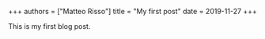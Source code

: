 +++
authors = ["Matteo Risso"]
title = "My first post"
date = 2019-11-27
+++

This is my first blog post.
